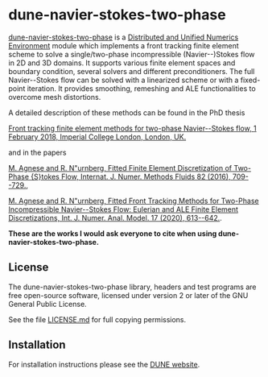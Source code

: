 dune-navier-stokes-two-phase
============================

[dune-navier-stokes-two-phase][0] is a
[Distributed and Unified Numerics Environment][1] module which implements a front
tracking finite element scheme to solve a single/two-phase incompressible
(Navier--)Stokes flow in 2D and 3D domains. It supports various finite
element spaces and boundary condition, several solvers and different
preconditioners. The full Navier--Stokes flow can be solved with a linearized
scheme or with a fixed-point iteration. It provides smoothing, remeshing and
ALE functionalities to overcome mesh distortions.

A detailed description of these methods can be found in the PhD thesis

[Front tracking finite element methods for two-phase Navier--Stokes flow,
1 February 2018, Imperial College London, London, UK.][5]

and in the papers

[M. Agnese and R. N\"urnberg, Fitted Finite Element Discretization of Two-Phase
{S}tokes Flow, Internat. J. Numer. Methods Fluids 82 (2016), 709--729.][2],

[M. Agnese and R. N\"urnberg, Fitted Front Tracking Methods for Two-Phase
Incompressible Navier--Stokes Flow: Eulerian and ALE Finite Element
Discretizations, Int. J. Numer. Anal. Model. 17 (2020), 613--642.][6].

**These are the works I would ask everyone to cite when using
dune-navier-stokes-two-phase.**

License
-------

The dune-navier-stokes-two-phase library, headers and test programs are free
open-source software, licensed under version 2 or later of the GNU General
Public License.

See the file [LICENSE.md][3] for full copying permissions.

Installation
------------

For installation instructions please see the [DUNE website][4].

[0]: https://github.com/magnese/dune-repo/blob/master/dune-navier-stokes-two-phase/
[1]: https://www.dune-project.org/
[2]: http://onlinelibrary.wiley.com/doi/10.1002/fld.4237/abstract/
[3]: https://github.com/magnese/dune-repo/blob/master/dune-navier-stokes-two-phase/LICENSE.md
[4]: https://www.dune-project.org/doc/installation/
[5]: https://doi.org/10.1002/fld.4237
[6]: http://www.math.ualberta.ca/ijnam/Volume-17-2020/No-5-20/2020-05-01.pdf
